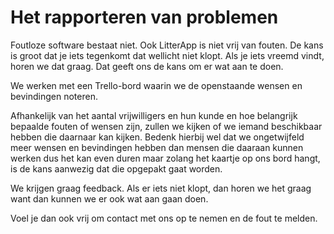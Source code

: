 # Het rapporteren van problemen

Foutloze software bestaat niet. Ook LitterApp is niet vrij van fouten. De kans is groot dat je iets tegenkomt dat wellicht niet klopt.
Als je iets vreemd vindt, horen we dat graag. Dat geeft ons de kans om er wat aan te doen.

We werken met een Trello-bord waarin we de openstaande wensen en bevindingen noteren.

Afhankelijk van het aantal vrijwilligers en hun kunde en hoe belangrijk bepaalde fouten of wensen zijn, zullen we kijken of we iemand beschikbaar hebben die daarnaar kan kijken. Bedenk hierbij wel dat we ongetwijfeld meer wensen en bevindingen hebben dan mensen die daaraan kunnen werken dus het kan even duren maar zolang het kaartje op ons bord hangt, is de kans aanwezig dat die opgepakt gaat worden.

We krijgen graag feedback. Als er iets niet klopt, dan horen we het graag want dan kunnen we er ook wat aan gaan doen.

Voel je dan ook vrij om contact met ons op te nemen en de fout te melden.
